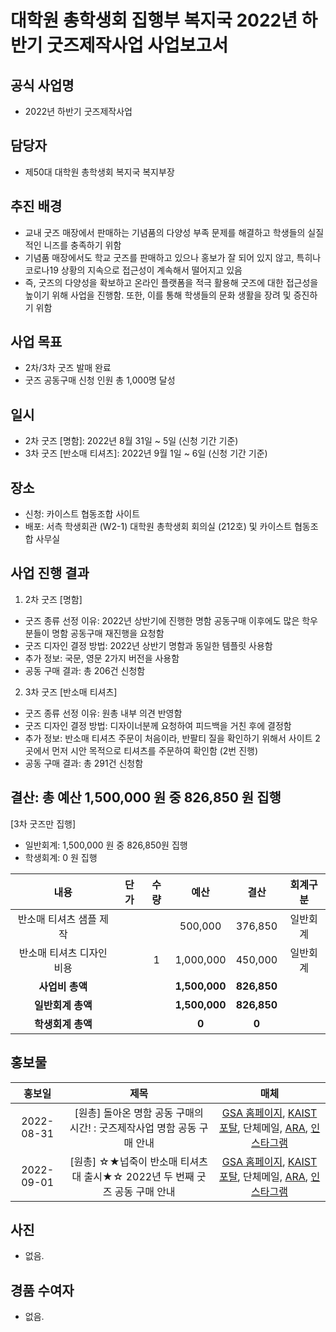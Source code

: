 대학원 총학생회 집행부 복지국 2022년 하반기 굿즈제작사업 사업보고서
===

## 공식 사업명
- 2022년 하반기 굿즈제작사업 

## 담당자
- 제50대 대학원 총학생회 복지국 복지부장
 
## 추진 배경
- 교내 굿즈 매장에서 판매하는 기념품의 다양성 부족 문제를 해결하고 학생들의 실질적인 니즈를 충족하기 위함 
- 기념품 매장에서도 학교 굿즈를 판매하고 있으나 홍보가 잘 되어 있지 않고, 특히나 코로나19 상황의 지속으로 접근성이 계속해서 떨어지고 있음 
- 즉, 굿즈의 다양성을 확보하고 온라인 플랫폼을 적극 활용해 굿즈에 대한 접근성을 높이기 위해 사업을 진행함. 또한, 이를 통해 학생들의 문화 생활을 장려 및 증진하기 위함 


## 사업 목표
- 2차/3차 굿즈 발매 완료
- 굿즈 공동구매 신청 인원 총 1,000명 달성 

## 일시
- 2차 굿즈 [명함]: 2022년 8월 31일 ~ 5일 (신청 기간 기준) 
- 3차 굿즈 [반소매 티셔츠]: 2022년 9월 1일 ~ 6일 (신청 기간 기준) 

## 장소
- 신청: 카이스트 협동조합 사이트 
- 배포: 서측 학생회관 (W2-1) 대학원 총학생회 회의실 (212호) 및 카이스트 협동조합 사무실

## 사업 진행 결과
1. 2차 굿즈 [명함]
-  굿즈 종류 선정 이유: 2022년 상반기에 진행한 명함 공동구매 이후에도 많은 학우분들이 명함 공동구매 재진행을 요청함 
- 굿즈 디자인 결정 방법: 2022년 상반기 명함과 동일한 템플릿 사용함 
- 추가 정보: 국문, 영문 2가지 버전을 사용함 
- 공동 구매 결과: 총 206건 신청함 

2. 3차 굿즈 [반소매 티셔츠]
- 굿즈 종류 선정 이유: 원총 내부 의견 반영함 
- 굿즈 디자인 결정 방법: 디자이너분께 요청하여 피드백을 거친 후에 결정함 
- 추가 정보: 반소매 티셔츠 주문이 처음이라, 반팔티 질을 확인하기 위해서 사이트 2곳에서 먼저 시안 목적으로 티셔츠를 주문하여 확인함 (2번 진행) 
- 공동 구매 결과: 총 291건 신청함 

## 결산: 총 예산 1,500,000 원 중 826,850 원 집행
[3차 굿즈만 집행]
- 일반회계: 1,500,000 원 중 826,850원 집행 
- 학생회계: 0 원 집행 

| **내용** | **단가** | **수량** | **예산** | **결산** | **회계구분** |
|:---:|:---:|:---:|:---:|:---:|:---:|
| 반소매 티셔츠 샘플 제작 |  |  | 500,000 | 376,850 | 일반회계 |
| 반소매 티셔츠 디자인 비용 |  | 1 | 1,000,000 | 450,000 |  일반회계 |
| **사업비 총액** |  |  | **1,500,000** | **826,850** |  |
| **일반회계 총액** |  |  | **1,500,000** | **826,850** |  |
| **학생회계 총액** |  |  | **0** | **0** |  |


## 홍보물

| **홍보일** | **제목** | **매체** |
|:---:|:---:|:---:|
| 2022-08-31 | [원총] 돌아온 명함 공동 구매의 시간! : 굿즈제작사업 명함 공동 구매 안내 | [GSA 홈페이지](https://gsa.kaist.ac.kr/notice/185919), [KAIST 포탈](https://portal.kaist.ac.kr/ennotice/student_notice/11629869469977), 단체메일, [ARA](https://newara.sparcs.org/post/237728), [인스타그램](https://www.instagram.com/p/CS_IoFqHEyE/) | 
| 2022-09-01 | [원총] ☆★넙죽이 반소매 티셔츠 대 출시★☆ 2022년 두 번째 굿즈 공동 구매 안내 | [GSA 홈페이지](https://gsa.kaist.ac.kr/notice/185919), [KAIST 포탈](https://portal.kaist.ac.kr/ennotice/student_notice/11629869469977), 단체메일, [ARA](https://newara.sparcs.org/post/237728), [인스타그램](https://www.instagram.com/p/CS_IoFqHEyE/) | 

## 사진
- 없음. 

## 경품 수여자
- 없음.